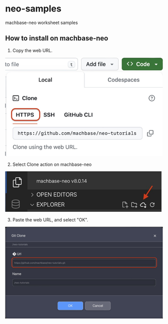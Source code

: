# neo-samples
machbase-neo worksheet samples

## How to install on machbase-neo

1. Copy the web URL.

<img src=./img/readme_1.jpg width=600px>

2. Select Clone action on machbase-neo

<img src=./img/readme_2.jpg width=500px>

3. Paste the web URL, and select "OK".

<img src=./img/readme_3.jpg width=600px>

